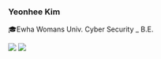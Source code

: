 ### Yeonhee Kim

:mortar_board:Ewha Womans Univ. Cyber Security _ B.E.

<img src="https://img.shields.io/badge/Instagram-E4405F?style=flat-square&logo=instagram&logoColor=white"/>
<a href="[https://velog.io/@seondal](https://www.instagram.com/fromkyh/?hl=ko)"><img src="https://img.shields.io/badge/Instagram-E4405F?style=flat-square&logo=instagram&logoColor=white"/></a>
